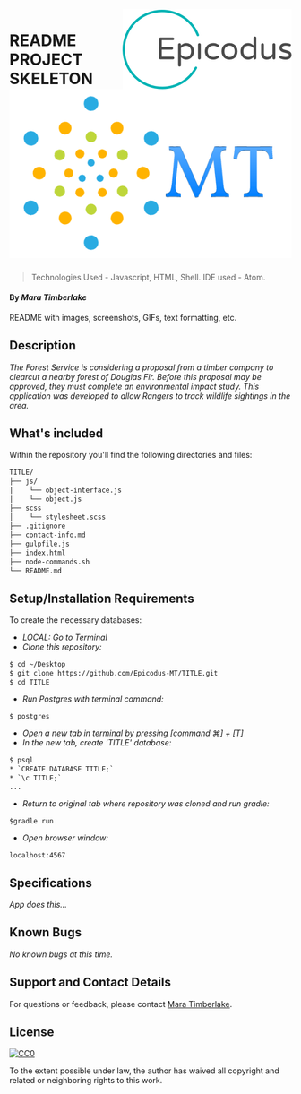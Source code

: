 <img src="epicodus.png" align="right" />

# README PROJECT SKELETON [![MT](MT-logo.png?raw=true&width=100px)](https://github.com/sindresorhus/awesome)

> Technologies Used - Javascript, HTML, Shell. IDE used - Atom.

#### By _**Mara Timberlake**_

README with images, screenshots, GIFs, text formatting, etc.

## Description

_The Forest Service is considering a proposal from a timber company to clearcut a nearby forest of Douglas Fir. Before this proposal may be approved, they must complete an environmental impact study. This application was developed to allow Rangers to track wildlife sightings in the area._

## What's included
Within the repository you'll find the following directories and files:

```
TITLE/
├── js/
|    └── object-interface.js
|    └── object.js
├── scss
│    └── stylesheet.scss
├── .gitignore
├── contact-info.md
├── gulpfile.js
├── index.html
├── node-commands.sh
└── README.md
```

## Setup/Installation Requirements
To create the necessary databases:
* _LOCAL: Go to Terminal_
* _Clone this repository:_
```
$ cd ~/Desktop
$ git clone https://github.com/Epicodus-MT/TITLE.git
$ cd TITLE
```
* _Run Postgres with terminal command:_
```
$ postgres
```
* _Open a new tab in terminal by pressing [command ⌘] + [T]_
* _In the new tab, create 'TITLE' database:_
```
$ psql
* `CREATE DATABASE TITLE;`
* `\c TITLE;`
...
```
* _Return to original tab where repository was cloned and run gradle:_
```
$gradle run
```
* _Open browser window:_
```
localhost:4567
```


## Specifications
_App does this..._

## Known Bugs
_No known bugs at this time._

## Support and Contact Details
For questions or feedback, please contact [Mara Timberlake](<contact-info.md>).

## License
[![CC0](https://licensebuttons.net/p/zero/1.0/88x31.png)](https://opensource.org/licenses/MIT)

To the extent possible under law, the author has waived all copyright and related or neighboring rights to this work.
